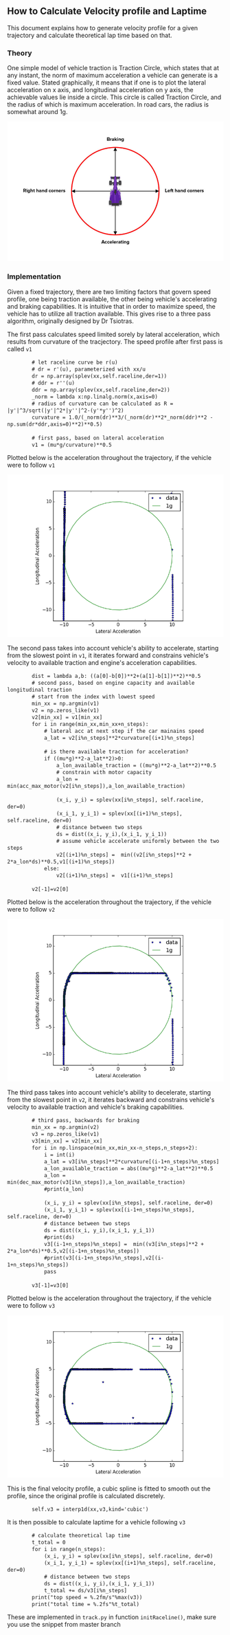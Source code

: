 ## How to Calculate Velocity profile and Laptime
This document explains how to generate velocity profile for a given trajectory and calculate theoretical lap time based on that.

### Theory
One simple model of vehicle traction is Traction Circle, which states that at any instant, the norm of maximum acceleration a vehicle can generate is a fixed value. Stated graphically, it means that if one is to plot the lateral acceleration on x axis, and longitudinal acceleration on y axis, the achievable values lie inside a circle. This circle is called Traction Circle, and the radius of which is maximum acceleration. In road cars, the radius is somewhat around 1g.

![Traction Circle](../pics/traction-circle.jpg)

### Implementation
Given a fixed trajectory, there are two limiting factors that govern speed profile, one being traction available, the other being vehicle's accelerating and braking capabilities. It is intuitive that in order to maximize speed, the vehicle has to utilize all traction available. This gives rise to a three pass algorithm, originally designed by Dr Tsiotras.

The first pass calculates speed limited sorely by lateral acceleration, which results from curvature of the tracjectory. The speed profile after first pass is called `v1`

```
        # let raceline curve be r(u)
        # dr = r'(u), parameterized with xx/u
        dr = np.array(splev(xx,self.raceline,der=1))
        # ddr = r''(u)
        ddr = np.array(splev(xx,self.raceline,der=2))
        _norm = lambda x:np.linalg.norm(x,axis=0)
        # radius of curvature can be calculated as R = |y'|^3/sqrt(|y'|^2*|y''|^2-(y'*y'')^2)
        curvature = 1.0/(_norm(dr)**3/(_norm(dr)**2*_norm(ddr)**2 - np.sum(dr*ddr,axis=0)**2)**0.5)

        # first pass, based on lateral acceleration
        v1 = (mu*g/curvature)**0.5

```

Plotted below is the acceleration throughout the trajectory, if the vehicle were to follow `v1`

![First Pass](../pics/v1.png)

The second pass takes into account vehicle's ability to accelerate, starting from the slowest point in `v1`, it iterates forward and constrains vehicle's velocity to available traction and engine's acceleration capabilities.

```
        dist = lambda a,b: ((a[0]-b[0])**2+(a[1]-b[1])**2)**0.5
        # second pass, based on engine capacity and available longitudinal traction
        # start from the index with lowest speed
        min_xx = np.argmin(v1)
        v2 = np.zeros_like(v1)
        v2[min_xx] = v1[min_xx]
        for i in range(min_xx,min_xx+n_steps):
            # lateral acc at next step if the car mainains speed
            a_lat = v2[i%n_steps]**2*curvature[(i+1)%n_steps]

            # is there available traction for acceleration?
            if ((mu*g)**2-a_lat**2)>0:
                a_lon_available_traction = ((mu*g)**2-a_lat**2)**0.5
                # constrain with motor capacity
                a_lon = min(acc_max_motor(v2[i%n_steps]),a_lon_available_traction)

                (x_i, y_i) = splev(xx[i%n_steps], self.raceline, der=0)
                (x_i_1, y_i_1) = splev(xx[(i+1)%n_steps], self.raceline, der=0)
                # distance between two steps
                ds = dist((x_i, y_i),(x_i_1, y_i_1))
                # assume vehicle accelerate uniformly between the two steps
                v2[(i+1)%n_steps] =  min((v2[i%n_steps]**2 + 2*a_lon*ds)**0.5,v1[(i+1)%n_steps])
            else:
                v2[(i+1)%n_steps] =  v1[(i+1)%n_steps]

        v2[-1]=v2[0]
```

Plotted below is the acceleration throughout the trajectory, if the vehicle were to follow `v2`

![Second Pass](../pics/v2.png)

The third pass takes into account vehicle's ability to decelerate, starting from the slowest point in `v2`, it iterates backward and constrains vehicle's velocity to available traction and vehicle's braking capabilities.

```
        # third pass, backwards for braking
        min_xx = np.argmin(v2)
        v3 = np.zeros_like(v1)
        v3[min_xx] = v2[min_xx]
        for i in np.linspace(min_xx,min_xx-n_steps,n_steps+2):
            i = int(i)
            a_lat = v3[i%n_steps]**2*curvature[(i-1+n_steps)%n_steps]
            a_lon_available_traction = abs((mu*g)**2-a_lat**2)**0.5
            a_lon = min(dec_max_motor(v3[i%n_steps]),a_lon_available_traction)
            #print(a_lon)

            (x_i, y_i) = splev(xx[i%n_steps], self.raceline, der=0)
            (x_i_1, y_i_1) = splev(xx[(i-1+n_steps)%n_steps], self.raceline, der=0)
            # distance between two steps
            ds = dist((x_i, y_i),(x_i_1, y_i_1))
            #print(ds)
            v3[(i-1+n_steps)%n_steps] =  min((v3[i%n_steps]**2 + 2*a_lon*ds)**0.5,v2[(i-1+n_steps)%n_steps])
            #print(v3[(i-1+n_steps)%n_steps],v2[(i-1+n_steps)%n_steps])
            pass

        v3[-1]=v3[0]
```

Plotted below is the acceleration throughout the trajectory, if the vehicle were to follow `v3`

![Third Pass](../pics/v3.png)

This is the final velocity profile, a cubic spline is fitted to smooth out the profile, since the original profile is calculated discretely.

```
        self.v3 = interp1d(xx,v3,kind='cubic')
```

It is then possible to calculate laptime for a vehicle following `v3`


```
        # calculate theoretical lap time
        t_total = 0
        for i in range(n_steps):
            (x_i, y_i) = splev(xx[i%n_steps], self.raceline, der=0)
            (x_i_1, y_i_1) = splev(xx[(i+1)%n_steps], self.raceline, der=0)
            # distance between two steps
            ds = dist((x_i, y_i),(x_i_1, y_i_1))
            t_total += ds/v3[i%n_steps]
        print("top speed = %.2fm/s"%max(v3))
        print("total time = %.2fs"%t_total)

```

These are implemented in `track.py` in function `initRaceline()`, make sure you use the snippet from master branch
